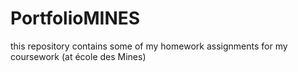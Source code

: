 # PortfolioMINES
this repository contains some of my homework assignments for my coursework (at école des Mines)

